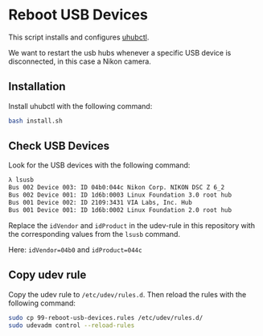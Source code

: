 # Reboot USB Devices

This script installs and configures [uhubctl](https://github.com/mvp/uhubctl).

We want to restart the usb hubs whenever a specific USB device is disconnected,
in this case a Nikon camera.

## Installation

Install uhubctl with the following command:

```bash
bash install.sh
```

## Check USB Devices

Look for the USB devices with the following command:

```bash
λ lsusb
Bus 002 Device 003: ID 04b0:044c Nikon Corp. NIKON DSC Z 6_2
Bus 002 Device 001: ID 1d6b:0003 Linux Foundation 3.0 root hub
Bus 001 Device 002: ID 2109:3431 VIA Labs, Inc. Hub
Bus 001 Device 001: ID 1d6b:0002 Linux Foundation 2.0 root hub
```

Replace the `idVendor` and `idProduct` in the udev-rule in this repository with
the corresponding values from the `lsusb` command.

Here: `idVendor=04b0` and `idProduct=044c`

## Copy udev rule

Copy the udev rule to `/etc/udev/rules.d`. Then reload the rules with the
following command:

```bash
sudo cp 99-reboot-usb-devices.rules /etc/udev/rules.d/
sudo udevadm control --reload-rules
```
